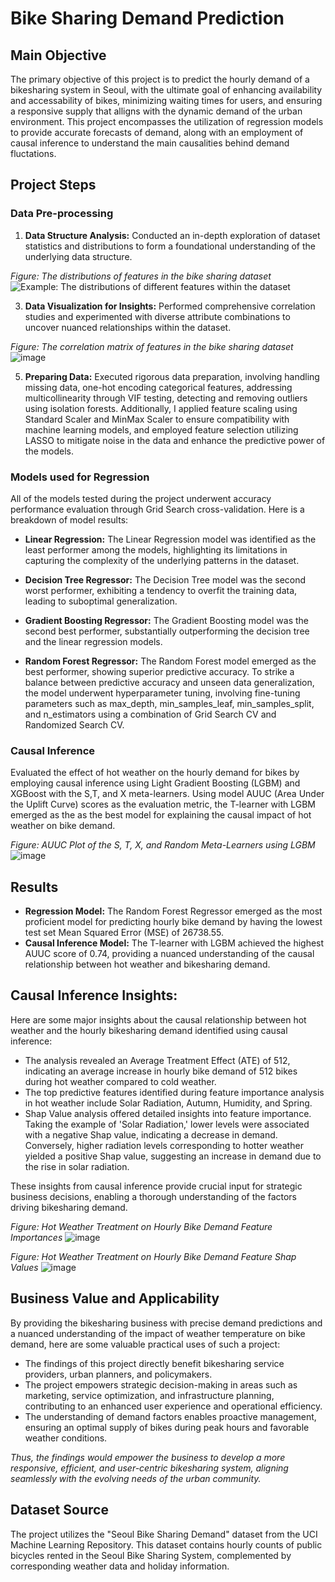 # Bike Sharing Demand Prediction
## Main Objective
The primary objective of this project is to predict the hourly demand of a bikesharing system in Seoul, with the ultimate goal of enhancing availability and accessability of bikes, minimizing waiting times for users, and ensuring a responsive supply that alligns with the dynamic demand of the urban environment. This project encompasses the utilization of regression models to provide accurate forecasts of demand, along with an employment of causal inference to understand the main causalities behind demand fluctations.

## Project Steps
### Data Pre-processing
1. **Data Structure Analysis:** Conducted an in-depth exploration of dataset statistics and distributions to form a foundational understanding of the underlying data structure.

*Figure: The distributions of features in the bike sharing dataset*
![Example: The distributions of different features within the dataset](https://github.com/MohamedElenany/Bike-Sharing-Demand-Prediction/assets/89152453/23e31c80-e209-4de0-abaa-5e57fe6264a4)

3. **Data Visualization for Insights:** Performed comprehensive correlation studies and experimented with diverse attribute combinations to uncover nuanced relationships within the dataset.

*Figure: The correlation matrix of features in the bike sharing dataset*
![image](https://github.com/MohamedElenany/Bike-Sharing-Demand-Prediction/assets/89152453/7967bfe1-da7b-474d-8619-984414647f9d)

5. **Preparing Data:** Executed rigorous data preparation, involving handling missing data, one-hot encoding categorical features, addressing multicollinearity through VIF testing, detecting and removing outliers using isolation forests. Additionally, I applied feature scaling using Standard Scaler and MinMax Scaler to ensure compatibility with machine learning models, and employed feature selection utilizing LASSO to mitigate noise in the data and enhance the predictive power of the models.

### Models used for Regression
All of the models tested during the project underwent accuracy performance evaluation through Grid Search cross-validation. Here is a breakdown of model results:

- **Linear Regression:** The Linear Regression model was identified as the least performer among the models, highlighting its limitations in capturing the complexity of the underlying patterns in the dataset.

- **Decision Tree Regressor:** The Decision Tree model was the second worst performer, exhibiting a tendency to overfit the training data, leading to suboptimal generalization.

- **Gradient Boosting Regressor:** The Gradient Boosting model was the second best performer, substantially outperforming the decision tree and the linear regression models.

- **Random Forest Regressor:** The Random Forest model emerged as the best performer, showing superior predictive accuracy. To strike a balance between predictive accuracy and unseen data generalization, the model underwent hyperparameter tuning, involving fine-tuning parameters such as max_depth, min_samples_leaf, min_samples_split, and n_estimators using a combination of Grid Search CV and Randomized Search CV.


### Causal Inference
Evaluated the effect of hot weather on the hourly demand for bikes by employing causal inference using Light Gradient Boosting (LGBM) and XGBoost with the S,T, and X meta-learners. Using model AUUC (Area Under the Uplift Curve) scores as the evaluation metric, the T-learner with LGBM emerged as the as the best model for explaining the causal impact of hot weather on bike demand.

*Figure: AUUC Plot of the S, T, X, and Random Meta-Learners using LGBM*
![image](https://github.com/MohamedElenany/Bike-Sharing-Demand-Prediction/assets/89152453/bb6f10e3-74a5-4ee9-91c0-3af5f39d3afd)

## Results
- **Regression Model:** The Random Forest Regressor emerged as the most proficient model for predicting hourly bike demand by having the lowest test set Mean Squared Error (MSE) of 26738.55.
- **Causal Inference Model:** The T-learner with LGBM achieved the highest AUUC score of 0.74, providing a nuanced understanding of the causal relationship between hot weather and bikesharing demand.
  
## Causal Inference Insights:
Here are some major insights about the causal relationship between hot weather and the hourly bikesharing demand identified using causal inference:
- The analysis revealed an Average Treatment Effect (ATE) of 512, indicating an average increase in hourly bike demand of 512 bikes during hot weather compared to cold weather.
- The top predictive features identified during feature importance analysis in hot weather include Solar Radiation, Autumn, Humidity, and Spring.
- Shap Value analysis offered detailed insights into feature importance. Taking the example of 'Solar Radiation,' lower levels were associated with a negative Shap value, indicating a decrease in demand. Conversely, higher radiation levels corresponding to hotter weather yielded a positive Shap value, suggesting an increase in demand due to the rise in solar radiation.

These insights from causal inference provide crucial input for strategic business decisions, enabling a thorough understanding of the factors driving bikesharing demand.

*Figure: Hot Weather Treatment on Hourly Bike Demand Feature Importances*
![image](https://github.com/MohamedElenany/Bike-Sharing-Demand-Prediction/assets/89152453/deeff2f3-5aea-4c12-afe3-4223be12398a)

*Figure: Hot Weather Treatment on Hourly Bike Demand Feature Shap Values*
![image](https://github.com/MohamedElenany/Bike-Sharing-Demand-Prediction/assets/89152453/a6175b5a-2bce-458e-8644-f23d867c3424)


## Business Value and Applicability
By providing the bikesharing business with precise demand predictions and a nuanced understanding of the impact of weather temperature on bike demand, here are some valuable practical uses of such a project:
* The findings of this project directly benefit bikesharing service providers, urban planners, and policymakers.
* The project empowers strategic decision-making in areas such as marketing, service optimization, and infrastructure planning, contributing to an enhanced user experience and operational efficiency.
* The understanding of demand factors enables proactive management, ensuring an optimal supply of bikes during peak hours and favorable weather conditions.

*Thus, the findings would empower the business to develop a more responsive, efficient, and user-centric bikesharing system, aligning seamlessly with the evolving needs of the urban community.*
## Dataset Source
The project utilizes the "Seoul Bike Sharing Demand" dataset from the UCI Machine Learning Repository. This dataset contains hourly counts of public bicycles rented in the Seoul Bike Sharing System, complemented by corresponding weather data and holiday information.
